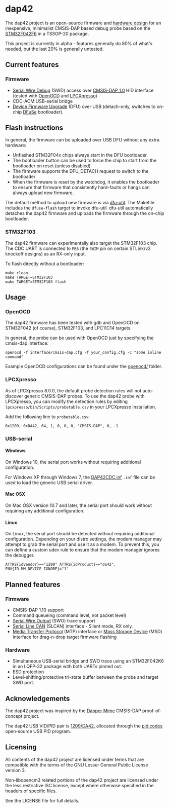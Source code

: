 # dap42
The dap42 project is an open-source firmware and [hardware design](https://github.com/devanlai/dap42-hardware) for an inexpensive, minimalist CMSIS-DAP based debug probe based on the [STM32F042F6](http://www.st.com/web/catalog/mmc/FM141/SC1169/SS1574/LN1823/PF259617) in a TSSOP-20 package.

This project is currently in alpha - features generally do 80% of what's needed, but the last 20% is generally untested.

## Current features
### Firmware
* [Serial Wire Debug](http://www.arm.com/products/system-ip/debug-trace/coresight-soc-components/serial-wire-debug.php) (SWD) access over [CMSIS-DAP 1.0](http://www.arm.com/products/processors/cortex-m/cortex-microcontroller-software-interface-standard.php) HID interface (tested with [OpenOCD](http://openocd.org) and [LPCXpresso](https://www.lpcware.com/lpcxpresso))
* CDC-ACM USB-serial bridge
* [Device Firmware Upgrade](http://www.usb.org/developers/docs/devclass_docs/DFU_1.1.pdf) (DFU) over USB (detach-only, switches to on-chip [DFuSe](http://dfu-util.sourceforge.net/dfuse.html) bootloader).

## Flash instructions
In general, the firmware can be uploaded over USB DFU without any extra hardware:
* Unflashed STM32F04x chips always start in the DFU bootloader.
* The bootloader button can be used to force the chip to start from the bootloader on reset (unless disabled)
* The firmware supports the DFU_DETACH request to switch to the bootloader
* When the firmware is reset by the watchdog, it enables the bootloader to ensure that firmware that consistently hard-faults or hangs can always upload new firmware.

The default method to upload new firmware is via [dfu-util](http://dfu-util.sourceforge.net/). The Makefile includes the `dfuse-flash` target to invoke dfu-util. dfu-util automatically detaches the dap42 firmware and uploads the firmware through the on-chip bootloader.

### STM32F103
The dap42 firmware can experimentally also target the STM32F103 chip. The CDC UART is connected to `PB6` (the `SWIM` pin on certain STLink/v2 knockoff designs) as an RX-only input.

To flash directly without a bootloader:

    make clean
    make TARGET=STM32F103
    make TARGET=STM32F103 flash

## Usage
### OpenOCD
The dap42 firmware has been tested with gdb and OpenOCD on STM32F042 (of course), STM32F103, and LPC11C14 targets.

In general, the probe can be used with OpenOCD just by specifying the cmsis-dap interface:

    openocd -f interface/cmsis-dap.cfg -f your_config.cfg -c "some inline command"

Example OpenOCD configurations can be found under the [openocd/](openocd/) folder.

### LPCXpresso
As of LPCXpresso 8.0.0, the default probe detection rules will not auto-discover generic CMSIS-DAP probes.
To use the dap42 probe with LPCXpresso, you can modify the detection rules by editing `lpcxpresso/bin/Scripts/probetable.csv` in your LPCXpresso installation.

Add the following line to `probetable.csv`:

    0x1209, 0xDA42, 64, 1, 0, 0, 0, "CMSIS-DAP", 0, -1

### USB-serial
#### Windows
On Windows 10, the serial port works without requiring additional configuration.

For Windows XP through Windows 7, the [DAP42CDC.inf](drivers/DAP42CDC.inf) `.inf` file can be used to load the generic USB serial driver.

#### Mac OSX
On Mac OSX version 10.7 and later, the serial port should work without requiring any additional configuration.

#### Linux
On Linux, the serial port should be detected without requiring additional configuration.
Depending on your distro settings, the modem manager may attempt to grab the serial port and use it as a modem.
To prevent this, you can define a custom udev rule to ensure that the modem manager ignores the debugger.

    ATTRS{idVendor}=="1209" ATTRS{idProduct}=="da42", ENV{ID_MM_DEVICE_IGNORE}="1"

## Planned features
### Firmware
* CMSIS-DAP 1.10 support
 * Command queueing (command level, not packet level)
 * [Serial Wire Output](http://infocenter.arm.com/help/index.jsp?topic=/com.arm.doc.ddi0314h/Chdfgefg.html) (SWO) trace support
* [Serial Line CAN](http://lxr.free-electrons.com/source/drivers/net/can/slcan.c) (SLCAN) interface - Silent mode, RX only.
* [Media Transfer Protocol](https://en.wikipedia.org/wiki/Media_Transfer_Protocol) (MTP) interface or [Mass Storage Device](https://en.wikipedia.org/wiki/USB_mass_storage_device_class) (MSD) interface for drag-n-drop target firmware flashing

### Hardware
* Simultaneous USB-serial bridge and SWO trace using an STM32F042K6 in an LQFP-32 package with both UARTs pinned out.
* ESD protection
* Level-shifting/protective tri-state buffer between the probe and target SWD port.

## Acknowledgements
The dap42 project was inspired by the [Dapper Mime](http://dappermime.sourceforge.net/) CMSIS-DAP proof-of-concept project.

The dap42 USB VID/PID pair is [1209/DA42](http://pid.codes/1209/DA42/), allocated through the [pid.codes](http://pid.codes/) open-source USB PID program.

## Licensing
All contents of the dap42 project are licensed under terms that are compatible with the terms of the GNU Lesser General Public License version 3.

Non-libopencm3 related portions of the dap42 project are licensed under the less restrictive ISC license, except where otherwise specified in the headers of specific files.

See the LICENSE file for full details.
